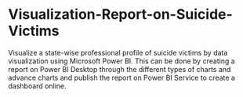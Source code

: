 # Visualization-Report-on-Suicide-Victims
Visualize a state-wise professional profile of suicide victims by data visualization using Microsoft Power BI. This can be done by creating a report on Power BI Desktop through the different types of charts and advance charts and publish the report on Power BI Service to create a dashboard online.
